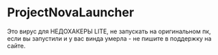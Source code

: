 # ProjectNovaLauncher
Это вирус для НЕДОХАКЕРЫ LITE, не запускать на оригинальном пк, если вы запустили и у вас винда умерла - не пишите в поддержку на сайте.
